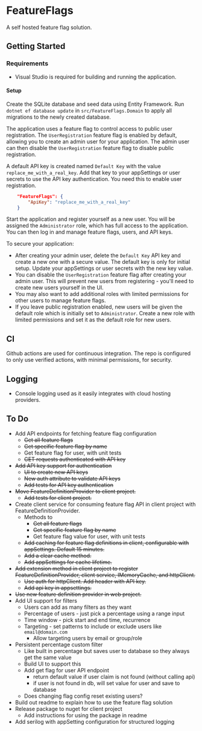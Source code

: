# FeatureFlags

A self hosted feature flag solution.

## Getting Started

### Requirements

- Visual Studio is required for building and running the application.

#### Setup

Create the SQLite database and seed data using Entity Framework.  Run `dotnet ef database update` in `src/FeatureFlags.Domain` to apply all migrations to the newly created database.

The application uses a feature flag to control access to public user registration.  The `UserRegistration` feature flag is enabled by default, allowing you to create an admin user for your application.  The admin user can then disable the `UserRegistration` feature flag to disable public registration.

A default API key is created named `Default Key` with the value `replace_me_with_a_real_key`.  Add that key to your appSettings or user secrets to use the API key authentication.  You need this to enable user registration.
```json
    "FeatureFlags": {
        "ApiKey": "replace_me_with_a_real_key"
    }
```

Start the application and register yourself as a new user.  You will be assigned the `Administrator` role, which has full access to the application.  You can then log in and manage feature flags, users, and API keys.

To secure your application:
- After creating your admin user, delete the `Default Key` API key and create a new one with a secure value.  The default key is only for initial setup.  Update your appSettings or user secrets with the new key value.
- You can disable the `UserRegistration` feature flag after creating your admin user.  This will prevent new users from registering - you'll need to create new users yourself in the UI.
- You may also want to add additional roles with limited permissions for other users to manage feature flags.
- If you leave public registration enabled, new users will be given the default role which is initially set to `Administrator`. Create a new role with limited permissions and set it as the default role for new users.

## CI

Github actions are used for continuous integration.  The repo is configured to only use verified actions, with minimal permissions, for security.

## Logging

- Console logging used as it easily integrates with cloud hosting providers.

## To Do

- Add API endpoints for fetching feature flag configuration
    - ~~Get all feature flags~~
    - ~~Get specific feature flag by name~~
    - Get feature flag for user, with unit tests
    - ~~GET requests authenticated with API key~~
- ~~Add API key support for authentication~~
    - ~~UI to create new API keys~~
    - ~~New auth attribute to validate API keys~~
    - ~~Add tests for API key authentication~~
- ~~Move FeatureDefinitionProvider to client project.~~
    - ~~Add tests for client project.~~
- Create client service for consuming feature flag API in client project with FeatureDefinitionProvider.
    - Methods to
        - ~~Get all feature flags~~
        - ~~Get specific feature flag by name~~
        - Get feature flag value for user, with unit tests
    - ~~Add caching for feature flag definitions in client, configurable with appSettings. Default 15 minutes.~~
    - ~~Add a clear cache method.~~
    - ~~Add appSettings for cache lifetime.~~
- ~~Add extension method in client project to register FeatureDefinitionProvider, client service, IMemoryCache, and httpClient.~~
    - ~~Use auth for httpClient. Add header with API key.~~
    - ~~Add api key in appsettings.~~
- ~~Use new feature definition provider in web project.~~
- Add UI support for filters
    - Users can add as many filters as they want
    - Percentage of users - just pick a percentage using a range input
    - Time window - pick start and end time, recurrence
    - Targeting - set patterns to include or exclude users like `email@domain.com`
        - Allow targeting users by email or group/role
- Persistent percentage custom filter
    - Like built in percentage but saves user to database so they always get the same value
    - Build UI to support this
    - Add get flag for user API endpoint
        - return default value if user claim is not found (without calling api)
        - if user is not found in db, will set value for user and save to database
    - Does changing flag config reset existing users?
- Build out readme to explain how to use the feature flag solution
- Release package to nuget for client project
    - Add instructions for using the package in readme
- Add serilog with appSetting configuration for structured logging
